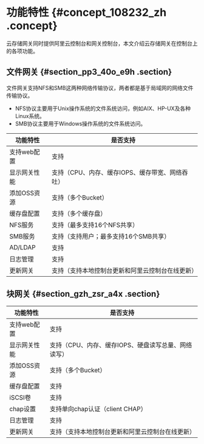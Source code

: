 # 功能特性 {#concept_108232_zh .concept}

云存储网关同时提供阿里云控制台和网关控制台，本文介绍云存储网关在控制台上的各项功能。

## 文件网关 {#section_pp3_40o_e9h .section}

文件网关支持NFS和SMB这两种网络传输协议，两者都是基于局域网的网络文件传输协议。

-   NFS协议主要用于Unix操作系统的文件系统访问，例如AIX、HP-UX及各种Linux系统。
-   SMB协议主要用于Windows操作系统的文件系统访问。

|功能特性|是否支持|
|----|----|
|支持web配置|支持|
|显示网关性能|支持（CPU、内存、缓存IOPS、缓存带宽、网络吞吐）|
|添加OSS资源|支持（多个Bucket）|
|缓存盘配置|支持（多个缓存盘）|
|NFS服务|支持（最多支持16个NFS共享）|
|SMB服务|支持（支持用户；最多支持16个SMB共享）|
|AD/LDAP|支持|
|日志管理|支持|
|更新网关|支持（支持本地控制台更新和阿里云控制台在线更新）|

## 块网关 {#section_gzh_zsr_a4x .section}

|功能特性|是否支持|
|----|----|
|支持web配置|支持|
|显示网关性能|支持（CPU、内存、缓存IOPS、硬盘读写总量、网络读写）|
|添加OSS资源|支持（多个Bucket）|
|缓存盘配置|支持|
|iSCSI卷|支持|
|chap设置|支持单向chap认证（client CHAP）|
|日志管理|支持|
|更新网关|支持（支持本地控制台更新和阿里云控制台在线更新）|

